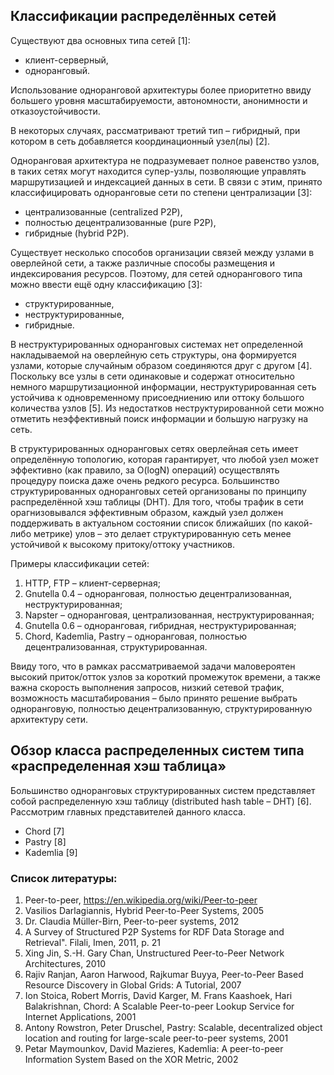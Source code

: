## Классификации распределённых сетей

Существуют два основных типа сетей [1]:

* клиент-серверный,
* одноранговый.

Использование одноранговой архитектуры более приоритетно ввиду большего уровня масштабируемости, автономности, анонимности и отказоустойчивости.

В некоторых случаях, рассматривают третий тип – гибридный, при котором в сеть добавляется координационный узел(лы) [2].

Одноранговая архитектура не подразумевает полное равенство узлов, в таких сетях могут находится супер-узлы, позволяющие управлять маршрутизацией и индексацией данных в сети. В связи с этим, принято классифицировать одноранговые сети по степени централизации [3]:

* централизованные (centralized P2P),
* полностью децентрализованные (pure P2P),
* гибридные (hybrid P2P).

Существует несколько способов организации связей между узлами в оверлейной сети, а также различные способы размещения и индексирования ресурсов. Поэтому, для сетей однорангового типа можно ввести ещё одну классификацию [3]:

* структурированные,
* неструктурированные,
* гибридные.

В неструктурированных одноранговых системах нет определенной накладываемой на оверлейную сеть структуры, она формируется узлами, которые случайным образом соединяются друг с другом [4]. Поскольку все узлы в сети одинаковые и содержат относительно немного маршрутизационной информации, неструктурированная сеть устойчива к одновременному присоедниению или оттоку большого количества узлов [5]. Из недостатков неструктурированной сети можно отметить неэффективный поиск информации и большую нагрузку на сеть.

В структурированных одноранговых сетях оверлейная сеть имеет определённую топологию, которая гарантирует, что любой узел может эффективно (как правило, за O(logN) операций) осуществлять процедуру поиска даже очень редкого ресурса. Большинство структурированных одноранговых сетей организованы по принципу распределённой хэш таблицы (DHT). Для того, чтобы трафик в сети орагнизовывался эффективным образом, каждый узел должен поддерживать в актуальном состоянии список ближайших (по какой-либо метрике) улов – это делает структурированную сеть менее устойчивой к высокому притоку/оттоку участников.

Примеры классификации сетей:

1. HTTP, FTP – клиент-серверная;
2. Gnutella 0.4 – одноранговая, полностью децентрализованная, неструктурированная;
3. Napster – одноранговая, централизованная, неструктурированная;
4. Gnutella 0.6 – одноранговая, гибридная, неструктурированная;
5. Chord, Kademlia, Pastry – одноранговая, полностью децентрализованная, структурированная.

Ввиду того, что в рамках рассматриваемой задачи маловероятен высокий приток/отток узлов за короткий промежуток времени, а также важна скорость выполнения запросов, низкий сетевой трафик, возможность масштабирования – было принято решение выбрать одноранговую, полностью децентрализованную, структурированную архитектуру сети.

## Обзор класса распределенных систем типа «распределенная хэш таблица»

Большинство одноранговых структурированных систем представляет собой распределенную хэш таблицу (distributed hash table – DHT) [6]. Рассмотрим главных представителей данного класса.
* Chord [7]
* Pastry [8]
* Kademlia [9]

### Список литературы:
1. Peer-to-peer, https://en.wikipedia.org/wiki/Peer-to-peer
2. Vasilios Darlagiannis, Hybrid Peer-to-Peer Systems, 2005
3. Dr. Claudia Müller-Birn, Peer-to-peer systems, 2012
4. A Survey of Structured P2P Systems for RDF Data Storage and Retrieval". Filali, Imen, 2011, p. 21
5. Xing Jin, S.-H. Gary Chan, Unstructured Peer-to-Peer Network Architectures, 2010
6. Rajiv Ranjan, Aaron Harwood, Rajkumar Buyya, Peer-to-Peer Based Resource Discovery in Global Grids: A Tutorial, 2007
7. Ion Stoica, Robert Morris, David Karger, M. Frans Kaashoek, Hari Balakrishnan, Chord: A Scalable Peer-to-peer Lookup Service for Internet Applications, 2001
8. Antony Rowstron, Peter Druschel, Pastry: Scalable, decentralized object location and routing for large-scale peer-to-peer systems, 2001
9. Petar Maymounkov, David Mazieres, Kademlia: A peer-to-peer Information System Based on the XOR Metric, 2002
